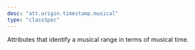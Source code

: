 ```yaml
---
desc: "att.origin.timestamp.musical"
type: "classSpec"
---
```


Attributes that identify a musical range in terms of musical time.